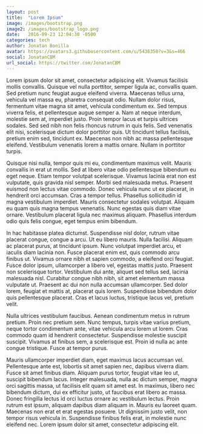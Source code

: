 ```yaml
---
layout: post
title:  "Lorem Ipsum"
image: /images/bootstrap.png
image2: /images/bootstrap_logo.png
date:   2016-09-23 12:04:30 -0500
categories: tech
author: Jonatan Bonilla
avatar: https://avatars3.githubusercontent.com/u/5436358?v=3&s=466
social: JonatanCBM
url_social: https://twitter.com/JonatanCBM
---
```


Lorem ipsum dolor sit amet, consectetur adipiscing elit. Vivamus facilisis mollis convallis. Quisque vel nulla porttitor, semper ligula ac, convallis quam. Sed pretium nunc feugiat augue eleifend viverra. Maecenas tellus urna, vehicula vel massa eu, pharetra consequat odio. Nullam dolor risus, fermentum vitae magna sit amet, vehicula condimentum ex. Sed tempus viverra felis, et pellentesque augue semper a. Nam at neque interdum, molestie sem at, imperdiet justo. Proin tempor lacus et turpis ultrices sodales. Sed sed nibh non felis rhoncus rutrum in quis felis. Sed venenatis elit nisi, scelerisque dictum dolor porttitor quis. Ut tincidunt tellus facilisis, pretium enim sed, tincidunt ex. Maecenas non nibh ac massa pellentesque eleifend. Vestibulum venenatis lorem a mattis ornare. Nullam in porttitor turpis.

Quisque nisi nulla, tempor quis mi eu, condimentum maximus velit. Mauris convallis in erat ut mollis. Sed at libero vitae odio pellentesque bibendum eu eget neque. Etiam tempor volutpat scelerisque. Vivamus lacinia erat non est vulputate, quis gravida nisl semper. Morbi sed malesuada metus. Praesent euismod non lectus vitae commodo. Donec vehicula nunc ut ex placerat, in hendrerit orci accumsan. Cras a tempor tellus. Phasellus sollicitudin id magna vestibulum imperdiet. Mauris consectetur sodales volutpat. Aliquam eu quam quis magna tempus venenatis. Nunc egestas quis diam vitae ornare. Vestibulum placerat ligula nec maximus aliquam. Phasellus interdum odio quis felis congue, eget tempus enim bibendum.

In hac habitasse platea dictumst. Suspendisse nisl dolor, rutrum vitae placerat congue, congue a arcu. Ut eu libero mauris. Nulla facilisi. Aliquam ac placerat purus, at tincidunt ipsum. Nunc volutpat imperdiet arcu, et iaculis diam lacinia non. Fusce placerat enim est, quis commodo arcu finibus ut. Vivamus ornare nibh et sapien commodo, a eleifend orci feugiat. Fusce dolor ipsum, ullamcorper a libero vel, egestas mattis justo. Praesent non scelerisque tortor. Vestibulum dui ante, aliquet sed tellus sed, lacinia malesuada nisl. Curabitur congue nibh nibh, sit amet elementum massa vulputate ut. Praesent ac dui non nulla accumsan ullamcorper. Sed dolor lorem, feugiat et mattis at, placerat quis lorem. Suspendisse bibendum dolor quis pellentesque placerat. Cras et lacus luctus, tristique lacus vel, pretium velit.

Nulla ultrices vestibulum faucibus. Aenean condimentum metus in rutrum pretium. Proin nec pretium sem. Nunc tempus, turpis vitae varius pretium, neque tortor condimentum ante, vitae vehicula arcu lorem ut lorem. Cras commodo quam id hendrerit consectetur. Suspendisse molestie suscipit suscipit. Vivamus at finibus sem, a scelerisque est. Proin id nulla ac ante congue tristique. Fusce at tempor purus.

Mauris ullamcorper imperdiet diam, eget maximus lacus accumsan vel. Pellentesque ante est, lobortis sit amet sapien nec, dapibus viverra diam. Fusce sit amet finibus diam. Aliquam purus tortor, feugiat vitae leo ut, suscipit bibendum lacus. Integer malesuada, nulla ac dictum semper, magna orci sagittis massa, ut facilisis elit quam sit amet est. In maximus, libero nec bibendum dictum, dui ex efficitur justo, ut faucibus erat libero ac massa. Donec fringilla lectus id orci luctus ornare ac vestibulum lectus. Proin rutrum est ipsum, aliquam dapibus diam aliquam in. Mauris eu laoreet quam. Maecenas non erat et erat egestas posuere. Ut dignissim justo velit, non tempor risus vehicula in. Suspendisse finibus felis erat, in molestie nunc eleifend nec. Lorem ipsum dolor sit amet, consectetur adipiscing elit.
